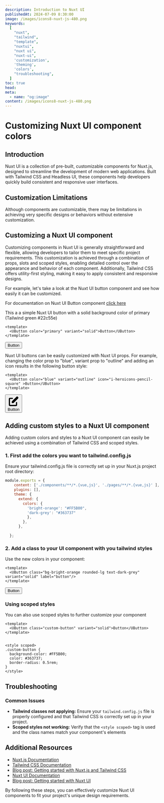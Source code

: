 ```yaml
---
description: Introduction to Nuxt UI
publishedAt: 2024-07-09 8:30:00
image: /images/icons8-nuxt-js-480.png
keywords:
  [
    "nuxt",
    "tailwind",
    "template",
    "nuxtui",
    "nuxt ui",
    "nuxt-ui",
    'customization',
    'theming',
    'colors',
    "troubleshooting",
  ]
toc: true
head:
meta:
  - name: "og:image"
content: /images/icons8-nuxt-js-480.png
---
```


# Customizing Nuxt UI component colors

## Introduction
Nuxt UI is a collection of pre-built, customizable components for Nuxt.js, designed to streamline the development of modern web applications.  Built with Tailwind CSS and Headless UI, these components help developers quickly build consistent and responsive user interfaces.  

## Customization Limitations

Although components are customizable, there may be limitations in achieving very specific designs or behaviors without extensive customization.  

## Customizing a Nuxt UI component

Customizing components in Nuxt UI is generally straightforward and flexible, allowing developers to tailor them to meet specific project requirements.  This customization is achieved through a combination of props, slots and scoped styles, enabling detailed control over the appearance and behavior of each component.  Additionally, Tailwind CSS offers utility-first styling, making it easy to apply consistent and responsive designs.

For example,  let's take a look at the Nuxt UI button component and see how easily it can be customized.

For documentation on Nuxt UI Button component [click here](https://ui.nuxt.com/components/button)

This a a simple Nuxt UI button with a solid background color of primary (Tailwind green #22c55e)

```vue
<template>
  <UButton color="primary" variant="solid">Button</UButton>
</template>
```
<div class="button-container">
<button class="btn solid  primary"> Button</button>
</div>

Nuxt UI buttons can be easily customized with Nuxt UI props. For example, changing the color prop to "blue", variant prop to "outline" and adding an icon  results in the following button style:
```vue
<template>
  <UButton color="blue" variant="outline" icon="i-heroicons-pencil-square" >Button</UButton>
</template>
```
<div class="button-container">
<button class="btn outline blue  flex justify-center items-center gap-1"><svg xmlns="http://www.w3.org/2000/svg" className="h-5 w-5" viewBox="0 0 20 20" fill="currentColor">
  <path d="M17.414 2.586a2 2 0 00-2.828 0L7 10.172V13h2.828l7.586-7.586a2 2 0 000-2.828z" />
  <path fillRule="evenodd" d="M2 6a2 2 0 012-2h4a1 1 0 010 2H4v10h10v-4a1 1 0 112 0v4a2 2 0 01-2 2H4a2 2 0 01-2-2V6z" clipRule="evenodd" />
</svg>Button</button>
</div>

## Adding custom styles to a Nuxt UI component

Adding custom colors and styles to a Nuxt UI component can easily be achieved using  a combination of Tailwind CSS and scoped styles. 

### 1. First add the colors you want to tailwind.config.js 
Ensure your tailwind.config.js file is correctly set up in your Nuxt.js project root directory:
```javascript
module.exports = {
    content: ['./components/**/*.{vue,js}', './pages/**/*.{vue,js}' ],
    plugins: [],
    theme: {
      extend: {
        colors: {
          'bright-orange': "#FF5B00", 
          'dark-grey': "#363737"
          },
        },
      },
    
  };
  ```

### 2. Add a class to your UI component with you tailwind styles
Use the new colors in your component:
```vue
<template>
  <UButton class="bg-bright-orange rounded-lg text-dark-grey" variant="solid" label="button"/>
</template>
```
<div class="button-container">
<button class="btn solid orange"> Button</button>
</div>

### Using scoped styles
You can also use scoped styles to further customize your component
```vue
<template>
  <UButton class="custom-button" variant="solid">Button</UButton>
</template>


<style scoped>
.custom-button {
  background-color: #FF5B00;
  color: #363737;
  border-radius: 0.5rem;
}
</style>
```

## Troubleshooting
### Common Issues
 - **Tailwind classes not applying:** Ensure your `tailwind.config.js` file is properly configured and that Tailwind CSS is correctly set up in your project.
 - **Scoped styles not working:**  Verify that the  `<style scoped>` tag is used and the class names match your component's elements

## Additional Resources
 - [Nuxt.js Documentation](https://nuxt.com/) 
 - [Tailwind CSS Documentation](https://tailwindcss.com/docs/guides/nuxtjs)
 - [Blog post: Getting started with Nuxt.js and Tailwind CSS](https://jessica-turner-portfolio-blog.vercel.app/blog/nuxt-template)
 - [Nuxt UI Documentation](https://ui.nuxt.com/)
 - [Blog post: Getting started with Nuxt UI](https://jessica-turner-portfolio-blog.vercel.app/blog/nuxt-ui)


 By following these steps, you can effectively customize Nuxt UI components to fit your project's unique design requirements.